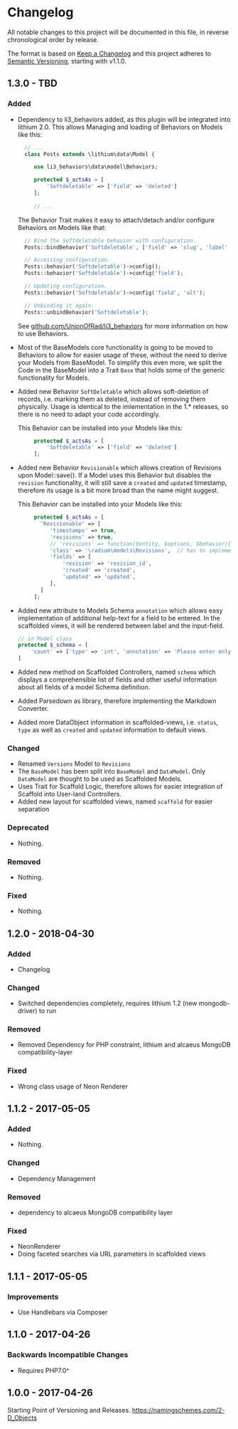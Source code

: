 # Changelog

All notable changes to this project will be documented in this file, in reverse chronological order by release.

The format is based on [Keep a Changelog](http://keepachangelog.com/en/1.0.0/)
and this project adheres to [Semantic Versioning](http://semver.org/spec/v2.0.0.html), starting with v1.1.0.


## 1.3.0 - TBD

### Added

- Dependency to li3_behaviors added, as this plugin will be integrated into lithium 2.0.
  This allows Managing and loading of Behaviors on Models like this:

  ```php
    // ...
    class Posts extends \lithium\data\Model {

       use li3_behaviors\data\model\Behaviors;

       protected $_actsAs = [
           'Softdeletable' => ['field' => 'deleted']
       ];
        
       // ...
  ```

  The Behavior Trait makes it easy to attach/detach and/or configure Behaviors on Models
  like that:

  ```php
    // Bind the Softdeletable behavior with configuration.
    Posts::bindBehavior('Softdeletable', ['field' => 'slug', 'label' => 'title']);

    // Accessing configuration.
    Posts::behavior('Softdeletable')->config();
    Posts::behavior('Softdeletable')->config('field');

    // Updating configuration.
    Posts::behavior('Softdeletable')->config('field', 'alt');

    // Unbinding it again.
    Posts::unbindBehavior('Softdeletable');
  ```

  See [github.com/UnionOfRad/li3_behaviors](https://github.com/UnionOfRad/li3_behaviors)
  for more information on how to use Behaviors.

- Most of the BaseModels core functionality is going to be moved to Behaviors to allow
  for easier usage of these, without the need to derive your Models from BaseModel.
  To simplify this even more, we split the Code in the BaseModel into a Trait 
  `Base` that holds some of the generic functionality for Models.

- Added new Behavior `SoftDeletable` which allows soft-deletion of records, i.e. marking
  them as deleted, instead of removing them physically. Usage is identical to the
  imlementation in the 1.* releases, so there is no need to adapt your code accordingly.

  This Behavior can be installed into your Models like this:

  ```php
       protected $_actsAs = [
           'Softdeletable' => ['field' => 'deleted']
       ];
  ```

- Added new Behavior `Revisionable` which allows creation of Revisions upon Model::save().
  If a Model uses this Behavior but disables the `revision` functionality, it will still
  save a `created` and `updated` timestamp, therefore its usage is a bit more broad than
  the name might suggest.

  This Behavior can be installed into your Models like this:

  ```php
       protected $_actsAs = [
         'Revisionable' => [
            'timestamps' => true,
            'revisions' => true,
            // 'revisions' => function($entity, $options, $behavior){ /* ... */ return true; },
            'class' => '\radium\models\Revisions',  // has to implement add() and restore()
            'fields' => [
                'revision' => 'revision_id',
                'created' => 'created',
                'updated' => 'updated',
            ],
         ]
       ];
  ```

- Added new attribute to Models Schema `annotation` which allows easy implementation of additional
  help-text for a field to be entered. In the scaffolded views, it will be rendered between label
  and the input-field.

  ```php
  // in Model class
  protected $_schema = [
      'count' => ['type' => 'int', 'annotation' => 'Please enter only numbers.'],
  ]
  ```

- Added new method on Scaffolded Controllers, named `schema` which displays a comprehensible list
  of fields and other useful information about all fields of a model Schema definition.
- Added Parsedown as library, therefore implementing the Markdown Converter.
- Added more DataObject information in scaffolded-views, i.e. `status`, `type` as well
  as `created` and `updated` information to default views.

### Changed

- Renamed `Versions` Model to `Revisions`
- The `BaseModel` has been split into `BaseModel` and `DataModel`. Only `DataModel` are
  thought to be used as Scaffolded Models.
- Uses Trait for Scaffold Logic, therefore allows for easier integration of Scaffold
  into User-land Controllers.
- Added new layout for scaffolded views, named `scaffold` for easier separation

### Deprecated

- Nothing.

### Removed

- Nothing.

### Fixed

- Nothing.


## 1.2.0 - 2018-04-30

### Added
- Changelog

### Changed
- Switched dependencies completely, requires lithium 1.2 (new mongodb-driver) to run

### Removed
- Removed Dependency for PHP constraint, lithium and alcaeus MongoDB compatibility-layer

### Fixed
- Wrong class usage of Neon Renderer


## 1.1.2 - 2017-05-05

### Added
- Nothing.

### Changed
- Dependency Management 

### Removed
- dependency to alcaeus MongoDB compatibility layer

### Fixed
- NeonRenderer
- Doing faceted searches via URL parameters in scaffolded views


## 1.1.1 - 2017-05-05

### Improvements
- Use Handlebars via Composer

## 1.1.0 - 2017-04-26

### Backwards Incompatible Changes
- Requires PHP7.0^


## 1.0.0 - 2017-04-26

Starting Point of Versioning and Releases.
https://namingschemes.com/2-D_Objects

